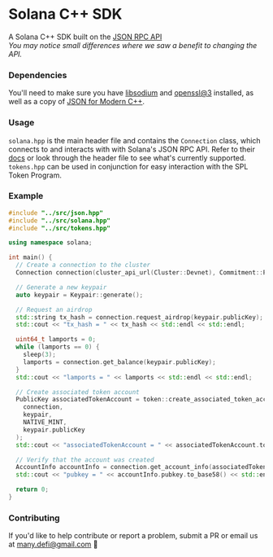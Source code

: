 # Solana C++ SDK
A Solana C++ SDK built on the [JSON RPC API](https://docs.solana.com/apps/jsonrpc-api)<br>
*You may notice small differences where we saw a benefit to changing the API.*

### Dependencies
You'll need to make sure you have [libsodium](https://formulae.brew.sh/formula/libsodium#default) and [openssl@3](https://formulae.brew.sh/formula/openssl@3) installed, as well as a copy of [JSON for Modern C++](https://github.com/nlohmann/json).

### Usage
`solana.hpp` is the main header file and contains the `Connection` class, which connects to and interacts with with Solana's JSON RPC API.
Refer to their [docs](https://docs.solana.com/apps/jsonrpc-api) or look through the header file to see what's currently supported.<br>
`tokens.hpp` can be used in conjunction for easy interaction with the SPL Token Program.

### Example
```c++
#include "../src/json.hpp"
#include "../src/solana.hpp"
#include "../src/tokens.hpp"

using namespace solana;

int main() {
  // Create a connection to the cluster
  Connection connection(cluster_api_url(Cluster::Devnet), Commitment::Processed);

  // Generate a new keypair
  auto keypair = Keypair::generate();

  // Request an airdrop
  std::string tx_hash = connection.request_airdrop(keypair.publicKey);
  std::cout << "tx_hash = " << tx_hash << std::endl << std::endl;

  uint64_t lamports = 0;
  while (lamports == 0) {
    sleep(3);
    lamports = connection.get_balance(keypair.publicKey);
  }
  std::cout << "lamports = " << lamports << std::endl << std::endl;

  // Create associated token account
  PublicKey associatedTokenAccount = token::create_associated_token_account(
    connection,
    keypair,
    NATIVE_MINT,
    keypair.publicKey
  );
  std::cout << "associatedTokenAccount = " << associatedTokenAccount.to_base58() << std::endl << std::endl;

  // Verify that the account was created
  AccountInfo accountInfo = connection.get_account_info(associatedTokenAccount);
  std::cout << "pubkey = " << accountInfo.pubkey.to_base58() << std::endl << std::endl;

  return 0;
}
```

### Contributing
If you'd like to help contribute or report a problem, submit a PR or email us at [many.defi@gmail.com](mailto:many.defi@gmail.com) 🤘
